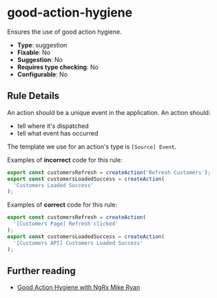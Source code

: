 # good-action-hygiene

Ensures the use of good action hygiene.

- **Type**: suggestion
- **Fixable**: No
- **Suggestion**: No
- **Requires type checking**: No
- **Configurable**: No

<!-- Everything above this generated, do not edit -->
<!-- MANUAL-DOC:START -->

## Rule Details

An action should be a unique event in the application.
An action should:

- tell where it's dispatched
- tell what event has occurred

The template we use for an action's type is `[Source] Event`.

Examples of **incorrect** code for this rule:

<ngrx-code-example>

```ts
export const customersRefresh = createAction('Refresh Customers');
export const customersLoadedSuccess = createAction(
  'Customers Loaded Success'
);
```

</ngrx-code-example>

Examples of **correct** code for this rule:

<ngrx-code-example>

```ts
export const customersRefresh = createAction(
  '[Customers Page] Refresh clicked'
);
export const customersLoadedSuccess = createAction(
  '[Customers API] Customers Loaded Success'
);
```

</ngrx-code-example>

## Further reading

- [Good Action Hygiene with NgRx Mike Ryan](https://www.youtube.com/watch?v=JmnsEvoy-gY)
